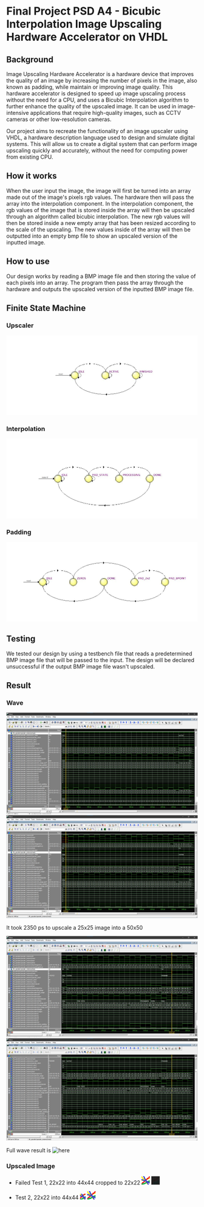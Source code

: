 # Final Project PSD A4 - Bicubic Interpolation Image Upscaling Hardware Accelerator on VHDL

## Background

Image Upscaling Hardware Accelerator is a hardware device that improves the quality of an image by increasing the number of pixels in the image, also known as padding, while maintain or improving image quality. This hardware accelerator is designed to speed up image upscaling process without the need for a CPU, and uses a Bicubic Interpolation algorithm to further enhance the quality of the upscaled image. It can be used in image-intensive applications that require high-quality images, such as CCTV cameras or other low-resolution cameras.

Our project aims to recreate the functionality of an image upscaler using VHDL, a hardware description language used to design and simulate digital systems. This will allow us to create a digital system that can perform image upscaling quickly and accurately, without the need for computing power from existing CPU.

## How it works

When the user input the image, the image will first be turned into an array made out of the image's pixels rgb values. The hardware then will pass the array into the interpolation component. In the interpolation component, the rgb values of the image that is stored inside the array will then be upscaled through an algorithm called bicubic interpolation. The new rgb values will then be stored inside a new empty array that has been resized according to the scale of the upscaling. The new values inside of the array will then be outputted into an empty bmp file to show an upscaled version of the inputted image.

## How to use

Our design works by reading a BMP image file and then storing the value of each pixels into an array. The program then pass the array through the hardware and outputs the upscaled version of the inputted BMP image file.

## Finite State Machine

### Upscaler
![alt text](https://github.com/Jordinia/Bicubic-Interpolation/blob/main/Assets/FSM%20Upscaler.jpg?raw=true)

### Interpolation
![alt text](https://github.com/Jordinia/Bicubic-Interpolation/blob/main/Assets/FSM%20Interpolation.jpg?raw=true)

### Padding
![alt text](https://github.com/Jordinia/Bicubic-Interpolation/blob/main/Assets/FSM%20Padding.jpg?raw=true)

## Testing

We tested our design by using a testbench file that reads a predetermined BMP image file that will be passed to the input. The design will be declared unsuccessful if the output BMP image file wasn't upscaled.

## Result

### Wave
![alt text](https://github.com/Jordinia/Bicubic-Interpolation/blob/main/Assets/ScreenshotWave1.jpg?raw=true)
![alt text](https://github.com/Jordinia/Bicubic-Interpolation/blob/main/Assets/ScreenshotWave2.jpg?raw=true)

It took 2350 ps to upscale a 25x25 image into a 50x50

![alt text](https://github.com/Jordinia/Bicubic-Interpolation/blob/main/Assets/ScreenshotWave3.jpg?raw=true)
![alt text](https://github.com/Jordinia/Bicubic-Interpolation/blob/main/Assets/ScreenshotWave4.jpg?raw=true)

Full wave result is ![here](https://github.com/Jordinia/Bicubic-Interpolation/blob/main/Assets/UPSCALER.wlf)

### Upscaled Image
 
 - Failed Test 1, 22x22 into 44x44 cropped to 22x22
 ![alt text](https://raw.githubusercontent.com/Jordinia/Bicubic-Interpolation/main/Assets/test1.bmp)
 ![alt text](https://raw.githubusercontent.com/Jordinia/Bicubic-Interpolation/main/Assets/out1.bmp)
 
 - Test 2, 22x22 into 44x44 
 ![alt text](https://raw.githubusercontent.com/Jordinia/Bicubic-Interpolation/main/Assets/test2.bmp)
 ![alt text](https://raw.githubusercontent.com/Jordinia/Bicubic-Interpolation/main/Assets/out2.bmp)

